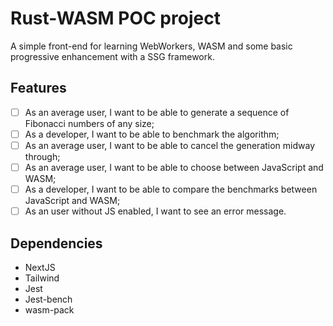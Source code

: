 # Rust-WASM POC project

A simple front-end for learning WebWorkers, WASM and some basic progressive
enhancement with a SSG framework.

## Features

- [ ] As an average user, I want to be able to generate a sequence of Fibonacci
      numbers of any size;
- [ ] As a developer, I want to be able to benchmark the algorithm;
- [ ] As an average user, I want to be able to cancel the generation midway
      through;
- [ ] As an average user, I want to be able to choose between JavaScript and
      WASM;
- [ ] As a developer, I want to be able to compare the benchmarks between
      JavaScript and WASM;
- [ ] As an user without JS enabled, I want to see an error message.

## Dependencies

- NextJS
- Tailwind
- Jest
- Jest-bench
- wasm-pack
